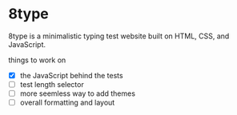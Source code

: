# 8type

8type is a minimalistic typing test website built on HTML, CSS, and JavaScript. 

things to work on
- [x] the JavaScript behind the tests
- [ ] test length selector
- [ ] more seemless way to add themes
- [ ] overall formatting and layout
